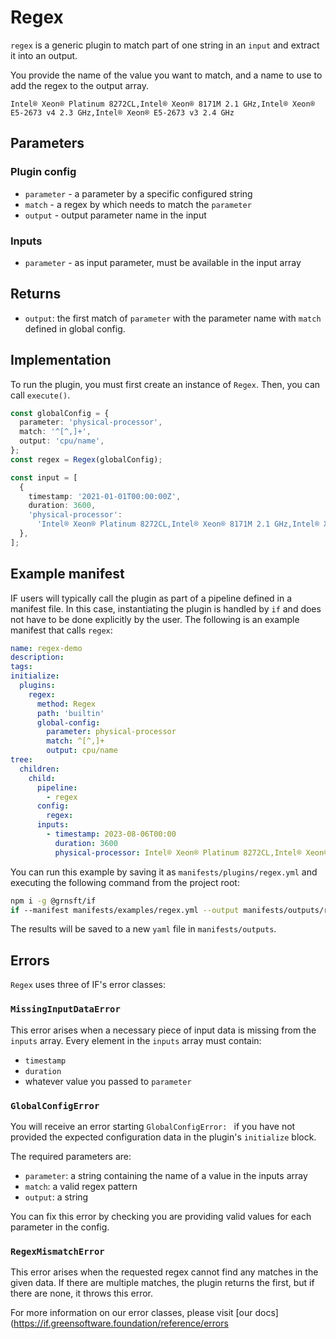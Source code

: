 # Regex

`regex` is a generic plugin to match part of one string in an `input` and extract it into an output.

You provide the name of the value you want to match, and a name to use to add the regex to the output array.

```
Intel® Xeon® Platinum 8272CL,Intel® Xeon® 8171M 2.1 GHz,Intel® Xeon® E5-2673 v4 2.3 GHz,Intel® Xeon® E5-2673 v3 2.4 GHz
```

## Parameters

### Plugin config

- `parameter` - a parameter by a specific configured string
- `match` - a regex by which needs to match the `parameter`
- `output` - output parameter name in the input

### Inputs

- `parameter` - as input parameter, must be available in the input array

## Returns

- `output`: the first match of `parameter` with the parameter name with `match` defined in global config.

## Implementation

To run the plugin, you must first create an instance of `Regex`. Then, you can call `execute()`.

```typescript
const globalConfig = {
  parameter: 'physical-processor',
  match: '^[^,]+',
  output: 'cpu/name',
};
const regex = Regex(globalConfig);

const input = [
  {
    timestamp: '2021-01-01T00:00:00Z',
    duration: 3600,
    'physical-processor':
      'Intel® Xeon® Platinum 8272CL,Intel® Xeon® 8171M 2.1 GHz,Intel® Xeon® E5-2673 v4 2.3 GHz,Intel® Xeon® E5-2673 v3 2.4 GHz',
  },
];
```

## Example manifest

IF users will typically call the plugin as part of a pipeline defined in a manifest file. In this case, instantiating the plugin is handled by `if` and does not have to be done explicitly by the user. The following is an example manifest that calls `regex`:

```yaml
name: regex-demo
description:
tags:
initialize:
  plugins:
    regex:
      method: Regex
      path: 'builtin'
      global-config:
        parameter: physical-processor
        match: ^[^,]+
        output: cpu/name
tree:
  children:
    child:
      pipeline:
        - regex
      config:
        regex:
      inputs:
        - timestamp: 2023-08-06T00:00
          duration: 3600
          physical-processor: Intel® Xeon® Platinum 8272CL,Intel® Xeon® 8171M 2.1 GHz,Intel® Xeon® E5-2673 v4 2.3 GHz,Intel® Xeon® E5-2673 v3 2.4 GHz
```

You can run this example by saving it as `manifests/plugins/regex.yml` and executing the following command from the project root:

```sh
npm i -g @grnsft/if
if --manifest manifests/examples/regex.yml --output manifests/outputs/regex.yml
```

The results will be saved to a new `yaml` file in `manifests/outputs`.

## Errors

`Regex` uses three of IF's error classes:

### `MissingInputDataError`

This error arises when a necessary piece of input data is missing from the `inputs` array.
Every element in the `inputs` array must contain:

- `timestamp`
- `duration`
- whatever value you passed to `parameter`

### `GlobalConfigError`

You will receive an error starting `GlobalConfigError: ` if you have not provided the expected configuration data in the plugin's `initialize` block.

The required parameters are:

- `parameter`: a string containing the name of a value in the inputs array
- `match`: a valid regex pattern
- `output`: a string

You can fix this error by checking you are providing valid values for each parameter in the config.

### `RegexMismatchError`

This error arises when the requested regex cannot find any matches in the given data. If there are multiple matches, the plugin returns the first, but if there are none, it throws this error.

For more information on our error classes, please visit [our docs](https://if.greensoftware.foundation/reference/errors
